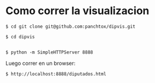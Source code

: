 # Como correr la visualizacion

	$ cd git clone git@github.com:panchtox/dipvis.git

	$ cd dipvis


	$ python -m SimpleHTTPServer 8888


Luego correr en un browser: 

	$ http://localhost:8888/diputados.html